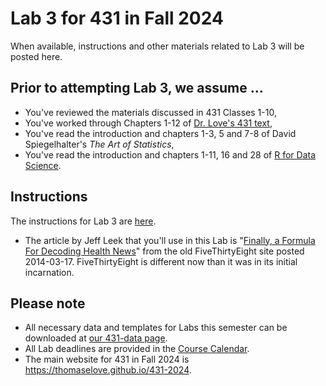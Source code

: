 # Lab 3 for 431 in Fall 2024

When available, instructions and other materials related to Lab 3 will be posted here.

## Prior to attempting Lab 3, we assume ...

- You've reviewed the materials discussed in 431 Classes 1-10, 
- You've worked through Chapters 1-12 of [Dr. Love's 431 text](https://thomaselove.github.io/431-book/),
- You've read the introduction and chapters 1-3, 5 and 7-8 of David Spiegelhalter's *The Art of Statistics*,
- You've read the introduction and chapters 1-11, 16 and 28 of [R for Data Science](https://r4ds.hadley.nz/).

## Instructions

The instructions for Lab 3 are [here](431-lab3.pdf).

- The article by Jeff Leek that you'll use in this Lab is "[Finally, a Formula For Decoding Health News](https://fivethirtyeight.com/features/a-formula-for-decoding-health-news/)" from the old FiveThirtyEight site posted 2014-03-17. FiveThirtyEight is different now than it was in its initial incarnation.

## Please note

- All necessary data and templates for Labs this semester can be downloaded at [our 431-data page](https://github.com/THOMASELOVE/431-data).
- All Lab deadlines are provided in the [Course Calendar](https://thomaselove.github.io/431-2025/calendar.html).
- The main website for 431 in Fall 2024 is <https://thomaselove.github.io/431-2024>.

